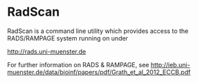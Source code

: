 RadScan
=======
RadScan is a command line utility which provides access to the RADS/RAMPAGE system running on under 

http://rads.uni-muenster.de

For further information on RADS & RAMPAGE, see http://ieb.uni-muenster.de/data/bioinf/papers/pdf/Grath_et_al_2012_ECCB.pdf